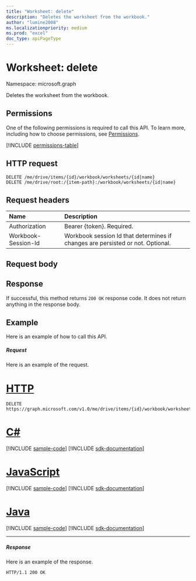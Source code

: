 ```yaml
---
title: "Worksheet: delete"
description: "Deletes the worksheet from the workbook."
author: "lumine2008"
ms.localizationpriority: medium
ms.prod: "excel"
doc_type: apiPageType
---
```


# Worksheet: delete

Namespace: microsoft.graph

Deletes the worksheet from the workbook.
## Permissions
One of the following permissions is required to call this API. To learn more, including how to choose permissions, see [Permissions](/graph/permissions-reference).

<!-- { "blockType": "permissions", "name": "worksheet_delete" } -->
[!INCLUDE [permissions-table](../includes/permissions/worksheet-delete-permissions.md)]

## HTTP request
<!-- { "blockType": "ignored" } -->
```http
DELETE /me/drive/items/{id}/workbook/worksheets/{id|name}
DELETE /me/drive/root:/{item-path}:/workbook/worksheets/{id|name}

```
## Request headers
| Name       | Description|
|:---------------|:----------|
| Authorization  | Bearer {token}. Required. |
| Workbook-Session-Id  | Workbook session Id that determines if changes are persisted or not. Optional.|

## Request body

## Response

If successful, this method returns `200 OK` response code. It does not return anything in the response body.

## Example
Here is an example of how to call this API.
##### Request
Here is an example of the request.

# [HTTP](#tab/http)
<!-- {
  "blockType": "request",
  "name": "worksheet_delete"
}-->
```http
DELETE https://graph.microsoft.com/v1.0/me/drive/items/{id}/workbook/worksheets/{id|name}
```

# [C#](#tab/csharp)
[!INCLUDE [sample-code](../includes/snippets/csharp/worksheet-delete-csharp-snippets.md)]
[!INCLUDE [sdk-documentation](../includes/snippets/snippets-sdk-documentation-link.md)]

# [JavaScript](#tab/javascript)
[!INCLUDE [sample-code](../includes/snippets/javascript/worksheet-delete-javascript-snippets.md)]
[!INCLUDE [sdk-documentation](../includes/snippets/snippets-sdk-documentation-link.md)]

# [Java](#tab/java)
[!INCLUDE [sample-code](../includes/snippets/java/worksheet-delete-java-snippets.md)]
[!INCLUDE [sdk-documentation](../includes/snippets/snippets-sdk-documentation-link.md)]

---


##### Response
Here is an example of the response. 
<!-- {
  "blockType": "response",
  "truncated": true
} -->
```http
HTTP/1.1 200 OK
```

<!-- uuid: 8fcb5dbc-d5aa-4681-8e31-b001d5168d79
2015-10-25 14:57:30 UTC -->
<!-- {
  "type": "#page.annotation",
  "description": "Worksheet: delete",
  "keywords": "",
  "section": "documentation",
  "tocPath": ""
}-->

